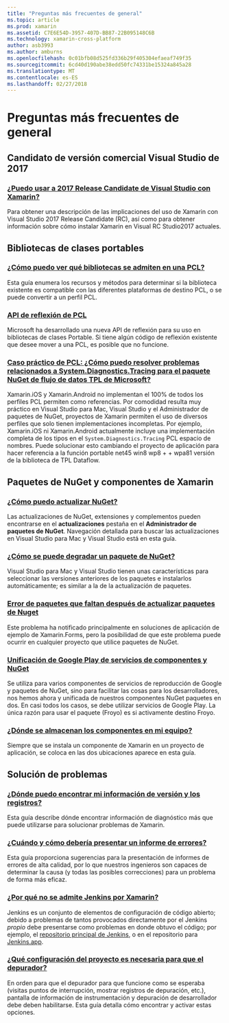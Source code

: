 ```yaml
---
title: "Preguntas más frecuentes de general"
ms.topic: article
ms.prod: xamarin
ms.assetid: C7E6E54D-3957-407D-BB87-22B095148C6B
ms.technology: xamarin-cross-platform
author: asb3993
ms.author: amburns
ms.openlocfilehash: 0c01bfb08d525fd336b29f405304efaeaf749f35
ms.sourcegitcommit: 6cd40d190abe38edd50fc74331be15324a845a28
ms.translationtype: MT
ms.contentlocale: es-ES
ms.lasthandoff: 02/27/2018
---
```

# <a name="general-frequently-asked-questions"></a>Preguntas más frecuentes de general

## <a name="visual-studio-2017-release-candidate"></a>Candidato de versión comercial Visual Studio de 2017
### <a name="can-i-use-visual-studio-2017-release-candidate-with-xamarinvisualstudio-2017-rcmd"></a>[¿Puedo usar a 2017 Release Candidate de Visual Studio con Xamarin?](visualstudio-2017-rc.md)
Para obtener una descripción de las implicaciones del uso de Xamarin con Visual Studio 2017 Release Candidate (RC), así como para obtener información sobre cómo instalar Xamarin en Visual RC Studio2017 actuales.

## <a name="portable-class-libraries"></a>Bibliotecas de clases portables
### <a name="how-can-i-view-what-libraries-are-supported-in-a-pclpcl-support-librariesmd"></a>[¿Cómo puedo ver qué bibliotecas se admiten en una PCL?](pcl-support-libraries.md)
Esta guía enumera los recursos y métodos para determinar si la biblioteca existente es compatible con las diferentes plataformas de destino PCL, o se puede convertir a un perfil PCL.

### <a name="pcl-reflection-apipcl-reflectionmd"></a>[API de reflexión de PCL](pcl-reflection.md)
Microsoft ha desarrollado una nueva API de reflexión para su uso en bibliotecas de clases Portable. Si tiene algún código de reflexión existente que desee mover a una PCL, es posible que no funcione.

### <a name="pcl-case-study-how-can-i-resolve-problems-related-to-systemdiagnosticstracing-for-the-microsoft-tpl-dataflow-nuget-packagepcl-case-studymd"></a>[Caso práctico de PCL: ¿Cómo puedo resolver problemas relacionados a System.Diagnostics.Tracing para el paquete NuGet de flujo de datos TPL de Microsoft?](pcl-case-study.md)
Xamarin.iOS y Xamarin.Android no implementan el 100% de todos los perfiles PCL permiten como referencias. Por comodidad resulta muy práctico en Visual Studio para Mac, Visual Studio y el Administrador de paquetes de NuGet, proyectos de Xamarin permiten el uso de diversos perfiles que solo tienen implementaciones incompletas. Por ejemplo, Xamarin.iOS ni Xamarin.Android actualmente incluye una implementación completa de los tipos en el `System.Diagnostics.Tracing` PCL espacio de nombres. Puede solucionar esto cambiando el proyecto de aplicación para hacer referencia a la función portable net45 win8 wp8 + + wpa81 versión de la biblioteca de TPL Dataflow.

## <a name="nuget-packages--xamarin-components"></a>Paquetes de NuGet y componentes de Xamarin
### <a name="how-can-i-update-nugetnuget-updatemd"></a>[¿Cómo puedo actualizar NuGet?](nuget-update.md)
Las actualizaciones de NuGet, extensiones y complementos pueden encontrarse en el **actualizaciones** pestaña en el **Administrador de paquetes de NuGet**. Navegación detallada para buscar las actualizaciones en Visual Studio para Mac y Visual Studio está en esta guía.

### <a name="how-do-i-downgrade-a-nuget-packagenuget-package-downgrademd"></a>[¿Cómo se puede degradar un paquete de NuGet?](nuget-package-downgrade.md)
Visual Studio para Mac y Visual Studio tienen unas características para seleccionar las versiones anteriores de los paquetes e instalarlos automáticamente; es similar a la de la actualización de paquetes.

### <a name="missing-packages-error-after-updating-nuget-packagesnuget-packages-missingmd"></a>[Error de paquetes que faltan después de actualizar paquetes de Nuget](nuget-packages-missing.md)
Este problema ha notificado principalmente en soluciones de aplicación de ejemplo de Xamarin.Forms, pero la posibilidad de que este problema puede ocurrir en cualquier proyecto que utilice paquetes de NuGet.

### <a name="unifying-google-play-services-components-and-nugetgps-components-nugetmd"></a>[Unificación de Google Play de servicios de componentes y NuGet](gps-components-nuget.md)
Se utiliza para varios componentes de servicios de reproducción de Google y paquetes de NuGet, sino para facilitar las cosas para los desarrolladores, nos hemos ahora y unificada de nuestros componentes NuGet paquetes en dos. En casi todos los casos, se debe utilizar servicios de Google Play. La única razón para usar el paquete (Froyo) es si activamente destino Froyo.

### <a name="where-are-the-components-stored-on-my-machinecomponent-storagemd"></a>[¿Dónde se almacenan los componentes en mi equipo?](component-storage.md)
Siempre que se instala un componente de Xamarin en un proyecto de aplicación, se coloca en las dos ubicaciones aparece en esta guía.


## <a name="troubleshooting"></a>Solución de problemas
### <a name="where-can-i-find-my-version-information-and-logsversion-logsmd"></a>[¿Dónde puedo encontrar mi información de versión y los registros?](version-logs.md)
Esta guía describe dónde encontrar información de diagnóstico más que puede utilizarse para solucionar problemas de Xamarin.

### <a name="when-and-how-should-i-file-a-bug-reporthowto-file-bugmd"></a>[¿Cuándo y cómo debería presentar un informe de errores?](howto-file-bug.md)
Esta guía proporciona sugerencias para la presentación de informes de errores de alta calidad, por lo que nuestros ingenieros son capaces de determinar la causa (y todas las posibles correcciones) para un problema de forma más eficaz.

### <a name="why-isnt-jenkins-supported-by-xamarinxamarin-jenkinsmd"></a>[¿Por qué no se admite Jenkins por Xamarin?](xamarin-jenkins.md)
Jenkins es un conjunto de elementos de configuración de código abierto; debido a problemas de tantos provocados directamente por el Jenkins *propio* debe presentarse como problemas en donde obtuvo el código; por ejemplo, el [repositorio principal de Jenkins](https://github.com/jenkinsci/jenkins), o en el repositorio para [ Jenkins.app](https://github.com/stisti/jenkins-app).

### <a name="what-project-settings-are-required-for-the-debuggerdebugger-settingsmd"></a>[¿Qué configuración del proyecto es necesaria para que el depurador?](debugger-settings.md)
En orden para que el depurador para que funcione como se esperaba (visitas puntos de interrupción, mostrar registros de depuración, etc.), pantalla de información de instrumentación y depuración de desarrollador debe deben habilitarse. Esta guía detalla cómo encontrar y activar estas opciones.

